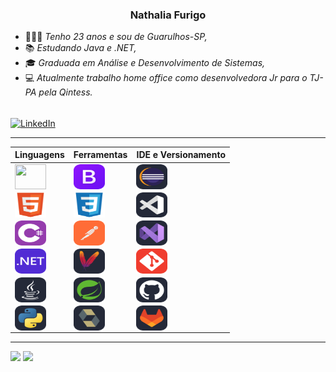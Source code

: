 <!-- markdownlint-disable MD033 MD041 -->
<h3 align="center">Nathalia Furigo</h3>

- 🙋🏻‍♀️ *Tenho 23 anos e sou de Guarulhos-SP,* 
- 📚 *Estudando Java e .NET,*
- 🎓 *Graduada em Análise e Desenvolvimento de Sistemas,*
- :computer: *Atualmente trabalho home office como desenvolvedora Jr para o TJ-PA pela Qintess.*

<div>
  <div style="display: inline_block"><br>
    <a href="https://www.linkedin.com/in/nathalia-furigo-968136113">
      <img align="center" alt="LinkedIn" height="40" width="40" title="LinkedIn" src="https://i.imgur.com/yRpa1dQ.png"/>
    </a>
  </div>
</div>

---------------------------------------------   

|      Linguagens       |      Ferramentas       |      IDE e Versionamento     |
|-----------------------|------------------------|------------------------------|
| <img align="center" height="40" width="50" src="https://cdn.jsdelivr.net/gh/devicons/devicon/icons/angularjs/angularjs-original.svg"> | <img align="center" height="40" width="50"      src="https://github.com/tandpfun/skill-icons/blob/main/icons/Bootstrap.svg"> |  <img align="center" height="40" width="50" src="https://github.com/tandpfun/skill-icons/blob/main/icons/Eclipse-Dark.svg"> |
| <img align="center" height="40" width="50" src="https://raw.githubusercontent.com/devicons/devicon/master/icons/html5/html5-original.svg"> | <img align="center" height="40" width="50" src="https://raw.githubusercontent.com/devicons/devicon/master/icons/css3/css3-original.svg"> | <img align="center" height="40" width="50" src="https://github.com/tandpfun/skill-icons/blob/main/icons/VSCode-Dark.svg"> |
| <img align="center" height="40" width="50" src="https://github.com/tandpfun/skill-icons/blob/main/icons/CS.svg"> | <img align="center" height="40" width="50"  src="https://github.com/tandpfun/skill-icons/blob/main/icons/Postman.svg"> | <img align="center" height="40" width="50" src="https://github.com/tandpfun/skill-icons/blob/main/icons/VisualStudio-Dark.svg"> |
| <img align="center" height="40" width="50" src="https://github.com/tandpfun/skill-icons/blob/main/icons/DotNet.svg"> | <img align="center" height="40" width="50"      src="https://github.com/tandpfun/skill-icons/blob/main/icons/Maven-Dark.svg"> |  <img align="center" height="40" width="50" src="https://github.com/tandpfun/skill-icons/blob/main/icons/Git.svg"> |
| <img align="center" height="40" width="50" src="https://github.com/tandpfun/skill-icons/blob/main/icons/Java-Dark.svg"> | <img align="center" height="40" width="50" src="https://github.com/tandpfun/skill-icons/blob/main/icons/Spring-Dark.svg"> | <img align="center" height="40" width="50" src="https://github.com/tandpfun/skill-icons/blob/main/icons/Github-Dark.svg"> |
| <img align="center" height="40" width="50" src="https://github.com/tandpfun/skill-icons/blob/main/icons/Python-Dark.svg"> | <img align="center" height="40" width="50"      src="https://github.com/tandpfun/skill-icons/blob/main/icons/Hibernate-Dark.svg"> | <img align="center" height="40" width="50" src="https://github.com/tandpfun/skill-icons/blob/main/icons/GitLab-Dark.svg"> |

---------------------------------------------

<div>
    <img height="180em" src="https://github-readme-stats.vercel.app/api?username=nathiz&show_icons=true&theme=midnight-purple&include_all_commits=true&count_private=true"/>
    <img height="180em" src="https://github-readme-stats.vercel.app/api/top-langs/?username=nathiz&layout=compact&langs_count=16&theme=midnight-purple"/>
</div>
